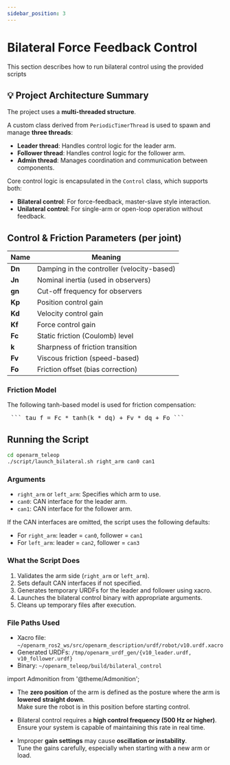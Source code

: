 ```yaml
---
sidebar_position: 3
---
```




# Bilateral Force Feedback Control

This section describes how to run bilateral control using the provided scripts


## 💡 Project Architecture Summary

The project uses a **multi-threaded structure**.

A custom class derived from `PeriodicTimerThread` is used to spawn and manage **three threads**:

- **Leader thread**: Handles control logic for the leader arm.
- **Follower thread**: Handles control logic for the follower arm.
- **Admin thread**: Manages coordination and communication between components.

Core control logic is encapsulated in the `Control` class, which supports both:

- **Bilateral control**: For force-feedback, master-slave style interaction.
- **Unilateral control**: For single-arm or open-loop operation without feedback.


## Control & Friction Parameters (per joint)

| Name | Meaning |
|------|---------|
| **Dn** | Damping in the controller (velocity-based) |
| **Jn** | Nominal inertia (used in observers) |
| **gn** | Cut-off frequency for observers |
| **Kp** | Position control gain |
| **Kd** | Velocity control gain |
| **Kf** | Force control gain |
| **Fc** | Static friction (Coulomb) level |
| **k**  | Sharpness of friction transition |
| **Fv** | Viscous friction (speed-based) |
| **Fo** | Friction offset (bias correction) |

### Friction Model

The following tanh-based model is used for friction compensation:
<pre> ``` tau_f = Fc * tanh(k * dq) + Fv * dq + Fo ``` </pre>



## Running the Script

```bash
cd openarm_teleop
./script/launch_bilateral.sh right_arm can0 can1
```


### Arguments

- `right_arm` or `left_arm`: Specifies which arm to use.
- `can0`: CAN interface for the leader arm.
- `can1`: CAN interface for the follower arm.

If the CAN interfaces are omitted, the script uses the following defaults:

- For `right_arm`: leader = `can0`, follower = `can1`
- For `left_arm`: leader = `can2`, follower = `can3`

### What the Script Does

1. Validates the arm side (`right_arm` or `left_arm`).
2. Sets default CAN interfaces if not specified.
3. Generates temporary URDFs for the leader and follower using xacro.
4. Launches the bilateral control binary with appropriate arguments.
5. Cleans up temporary files after execution.

### File Paths Used

- Xacro file: `~/openarm_ros2_ws/src/openarm_description/urdf/robot/v10.urdf.xacro`
- Generated URDFs: `/tmp/openarm_urdf_gen/{v10_leader.urdf, v10_follower.urdf}`
- Binary: `~/openarm_teleop/build/bilateral_control`

import Admonition from '@theme/Admonition';

<Admonition type="caution" title="Important Notes for Bilateral Control">

- The **zero position** of the arm is defined as the posture where the arm is **lowered straight down**.  
  Make sure the robot is in this position before starting control.
  
- Bilateral control requires a **high control frequency (500 Hz or higher)**.  
  Ensure your system is capable of maintaining this rate in real time.

- Improper **gain settings** may cause **oscillation or instability**.  
  Tune the gains carefully, especially when starting with a new arm or load.

</Admonition>

